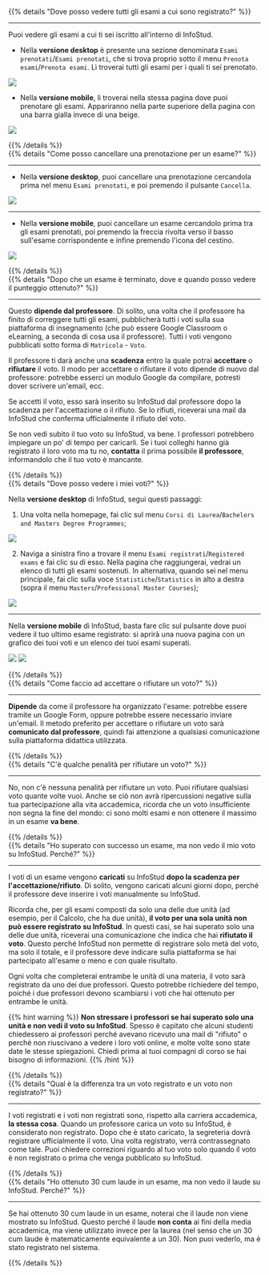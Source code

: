 {{% details "Dove posso vedere tutti gli esami a cui sono registrato?" %}}

---

Puoi vedere gli esami a cui ti sei iscritto all'interno di InfoStud.
- Nella **versione desktop** è presente una sezione denominata `Esami prenotati`/`Esami prenotati`, che si trova proprio sotto il menu `Prenota esami`/`Prenota esami`. Lì troverai tutti gli esami per i quali ti sei prenotato.

<img src="https://i.imgur.com/GLZ6y5I.png">

- Nella **versione mobile**, li troverai nella stessa pagina dove puoi prenotare gli esami. Appariranno nella parte superiore della pagina con una barra gialla invece di una beige.

<img src="https://i.imgur.com/U859JCp.png">

{{% /details %}}
<br>
{{% details "Come posso cancellare una prenotazione per un esame?" %}}

---

- Nella **versione desktop**, puoi cancellare una prenotazione cercandola prima nel menu `Esami prenotati`, e poi premendo il pulsante `Cancella`.

<img src="https://i.imgur.com/kQFvSEu.png">

---

- Nella **versione mobile**, puoi cancellare un esame cercandolo prima tra gli esami prenotati, poi premendo la freccia rivolta verso il basso sull'esame corrispondente e infine premendo l'icona del cestino.

<img src="https://i.imgur.com/XLQPej4.png">

{{% /details %}}
<br>
{{% details "Dopo che un esame è terminato, dove e quando posso vedere il punteggio ottenuto?" %}}

---

Questo **dipende dal professore**. Di solito, una volta che il professore ha finito di correggere tutti gli esami, pubblicherà tutti i voti sulla sua piattaforma di insegnamento (che può essere Google Classroom o eLearning, a seconda di cosa usa il professore). Tutti i voti vengono pubblicati sotto forma di `Matricola` - `Voto`.

Il professore ti darà anche una **scadenza** entro la quale potrai **accettare** o **rifiutare** il voto. Il modo per accettare o rifiutare il voto dipende di nuovo dal professore: potrebbe esserci un modulo Google da compilare, potresti dover scrivere un'email, ecc.

Se accetti il voto, esso sarà inserito su InfoStud dal professore dopo la scadenza per l'accettazione o il rifiuto. Se lo rifiuti, riceverai una mail da InfoStud che conferma ufficialmente il rifiuto del voto.

Se non vedi subito il tuo voto su InfoStud, va bene. I professori potrebbero impiegare un po' di tempo per caricarli. Se i tuoi colleghi hanno già registrato il loro voto ma tu no, **contatta** il prima possibile **il professore**, informandolo che il tuo voto è mancante.

{{% /details %}}
<br>
{{% details "Dove posso vedere i miei voti?" %}}

Nella **versione desktop** di InfoStud, segui questi passaggi:
1. Una volta nella homepage, fai clic sul menu `Corsi di Laurea`/`Bachelors and Masters Degree Programmes`;

<img src="https://i.imgur.com/HGcNtGz.png">

2. Naviga a sinistra fino a trovare il menu `Esami registrati`/`Registered exams` e fai clic su di esso. Nella pagina che raggiungerai, vedrai un elenco di tutti gli esami sostenuti. In alternativa, quando sei nel menu principale, fai clic sulla voce `Statistiche`/`Statistics` in alto a destra (sopra il menu `Masters`/`Professional Master Courses`);

<img src="https://i.imgur.com/V7fYQUY.png">

---

Nella **versione mobile** di InfoStud, basta fare clic sul pulsante dove puoi vedere il tuo ultimo esame registrato: si aprirà una nuova pagina con un grafico dei tuoi voti e un elenco dei tuoi esami superati.

<img src="https://i.imgur.com/BDSElCA.png">

<img src="https://i.imgur.com/l9PXIcn.png">


{{% /details %}}
<br>
{{% details "Come faccio ad accettare o rifiutare un voto?" %}}

---

**Dipende** da come il professore ha organizzato l'esame: potrebbe essere tramite un Google Form, oppure potrebbe essere necessario inviare un'email. Il metodo preferito per accettare o rifiutare un voto sarà **comunicato dal professore**, quindi fai attenzione a qualsiasi comunicazione sulla piattaforma didattica utilizzata.

{{% /details %}}
<br>
{{% details "C'è qualche penalità per rifiutare un voto?" %}}

---

No, non c'è nessuna penalità per rifiutare un voto. Puoi rifiutare qualsiasi voto quante volte vuoi. Anche se ciò non avrà ripercussioni negative sulla tua partecipazione alla vita accademica, ricorda che un voto insufficiente non segna la fine del mondo: ci sono molti esami e non ottenere il massimo in un esame **va bene**.

{{% /details %}}
<br>
{{% details "Ho superato con successo un esame, ma non vedo il mio voto su InfoStud. Perché?" %}}

---

I voti di un esame vengono **caricati** su InfoStud **dopo la scadenza per l'accettazione/rifiuto**. Di solito, vengono caricati alcuni giorni dopo, perché il professore deve inserire i voti manualmente su InfoStud.

Ricorda che, per gli esami composti da solo una delle due unità (ad esempio, per il Calcolo, che ha due unità), **il voto per una sola unità non può essere registrato su InfoStud**. In questi casi, se hai superato solo una delle due unità, riceverai una comunicazione che indica che hai **rifiutato il voto**. Questo perché InfoStud non permette di registrare solo metà del voto, ma solo il totale, e il professore deve indicare sulla piattaforma se hai partecipato all'esame o meno e con quale risultato.

Ogni volta che completerai entrambe le unità di una materia, il voto sarà registrato da uno dei due professori. Questo potrebbe richiedere del tempo, poiché i due professori devono scambiarsi i voti che hai ottenuto per entrambe le unità.

{{% hint warning %}}
**Non stressare i professori se hai superato solo una unità e non vedi il voto su InfoStud**. Spesso è capitato che alcuni studenti chiedessero ai professori perché avevano ricevuto una mail di "rifiuto" o perché non riuscivano a vedere i loro voti online, e molte volte sono state date le stesse spiegazioni. Chiedi prima ai tuoi compagni di corso se hai bisogno di informazioni.
{{% /hint %}}

{{% /details %}}
<br>
{{% details "Qual è la differenza tra un voto registrato e un voto non registrato?" %}}

---

I voti registrati e i voti non registrati sono, rispetto alla carriera accademica, **la stessa cosa**. Quando un professore carica un voto su InfoStud, è considerato non registrato. Dopo che è stato caricato, la segreteria dovrà registrare ufficialmente il voto. Una volta registrato, verrà contrassegnato come tale. Puoi chiedere correzioni riguardo al tuo voto solo quando il voto è non registrato o prima che venga pubblicato su InfoStud.

{{% /details %}}
<br>
{{% details "Ho ottenuto 30 cum laude in un esame, ma non vedo il laude su InfoStud. Perché?" %}}

---

Se hai ottenuto 30 cum laude in un esame, noterai che il laude non viene mostrato su InfoStud. Questo perché il laude **non conta** ai fini della media accademica, ma viene utilizzato invece per la laurea (nel senso che un 30 cum laude è matematicamente equivalente a un 30). Non puoi vederlo, ma è stato registrato nel sistema.

{{% /details %}}